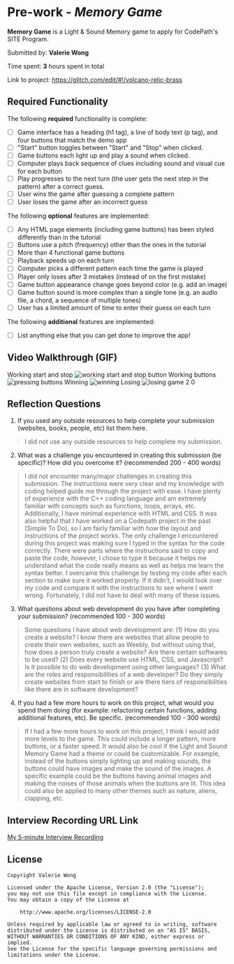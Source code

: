 # Pre-work - *Memory Game*

**Memory Game** is a Light & Sound Memory game to apply for CodePath's SITE Program. 

Submitted by: **Valerie Wong**

Time spent: **3** hours spent in total

Link to project: https://glitch.com/edit/#!/volcano-relic-brass

## Required Functionality

The following **required** functionality is complete:

* [ ] Game interface has a heading (h1 tag), a line of body text (p tag), and four buttons that match the demo app
* [ ] "Start" button toggles between "Start" and "Stop" when clicked. 
* [ ] Game buttons each light up and play a sound when clicked. 
* [ ] Computer plays back sequence of clues including sound and visual cue for each button
* [ ] Play progresses to the next turn (the user gets the next step in the pattern) after a correct guess. 
* [ ] User wins the game after guessing a complete pattern
* [ ] User loses the game after an incorrect guess

The following **optional** features are implemented:

* [ ] Any HTML page elements (including game buttons) has been styled differently than in the tutorial
* [ ] Buttons use a pitch (frequency) other than the ones in the tutorial
* [ ] More than 4 functional game buttons
* [ ] Playback speeds up on each turn
* [ ] Computer picks a different pattern each time the game is played
* [ ] Player only loses after 3 mistakes (instead of on the first mistake)
* [ ] Game button appearance change goes beyond color (e.g. add an image)
* [ ] Game button sound is more complex than a single tone (e.g. an audio file, a chord, a sequence of multiple tones)
* [ ] User has a limited amount of time to enter their guess on each turn

The following **additional** features are implemented:

- [ ] List anything else that you can get done to improve the app!

## Video Walkthrough (GIF)

Working start and stop
![working start and stop button](https://user-images.githubusercontent.com/74090811/159840877-83fd5ea6-36a9-40a9-9b97-332700fdbfec.gif)
Working buttons
![pressing buttons](https://user-images.githubusercontent.com/74090811/159840902-1130a661-92d1-464d-b28a-7ebd0ca675ea.gif)
Winning
![winning](https://user-images.githubusercontent.com/74090811/159840844-9e01524e-9a2a-44e5-9898-7ce7db1322b2.gif)
Losing
![losing game 2 0](https://user-images.githubusercontent.com/74090811/159840818-901e582e-ff03-413b-9657-1f681068a2f8.gif)

## Reflection Questions
1. If you used any outside resources to help complete your submission (websites, books, people, etc) list them here. 
  > I did not use any outside resources to help complete my submission.

2. What was a challenge you encountered in creating this submission (be specific)? How did you overcome it? (recommended 200 - 400 words) 
  > I did not encounter many/major challenges in creating this submission. The instructions were very clear and my knowledge with coding helped guide me through the project with ease. I have plenty of experience with the C++ coding language and am extremely familiar with concepts such as functions, loops, arrays, etc. Additionally, I have minimal experience with HTML and CSS. It was also helpful that I have worked on a Codepath project in the past (Simple To Do), so I am fairly familiar with how the layout and instructions of the project works. The only challenge I encountered during this project was making sure I typed in the syntax for the code correctly. There were parts where the instructions said to copy and paste the code, however, I chose to type it because it helps me understand what the code really means as well as helps me learn the syntax better. I overcame this challenge by testing my code after each section to make sure it worked properly. If it didn't, I would look over my code and compare it with the instructions to see where I went wrong. Fortunately, I did not have to deal with many of these issues.
 
3. What questions about web development do you have after completing your submission? (recommended 100 - 300 words) 
  > Some questions I have about web development are: (1) How do you create a website? I know there are websites that allow people to create their own websites, such as Weebly, but without using that, how does a person truly create a website? Are there certain softwares to be used? (2) Does every website use HTML, CSS, and Javascript? Is it possible to do web development using other languages? (3) What are the roles and responsibilities of a web developer? Do they simply create websites from start to finish or are there tiers of responsibilities like there are in software development?

4. If you had a few more hours to work on this project, what would you spend them doing (for example: refactoring certain functions, adding additional features, etc). Be specific. (recommended 100 - 300 words) 
  > If I had a few more hours to work on this project, I think I would add more levels to the game. This could include a longer pattern, more buttons, or a faster speed. It would also be cool if the Light and Sound Memory Game had a theme or could be customizable. For example, instead of the buttons simply lighting up and making sounds, the buttons could have images and make the sound of the images. A specific example could be the buttons having animal images and making the noises of those animals when the buttons are lit. This idea could also be applied to many other themes such as nature, aliens, clapping, etc. 


## Interview Recording URL Link

[My 5-minute Interview Recording](https://1drv.ms/v/s!AsL43tdaOmCsgcc5XMU-0s67_i8LUw?e=ft0XbS)


## License

    Copyright Valerie Wong

    Licensed under the Apache License, Version 2.0 (the "License");
    you may not use this file except in compliance with the License.
    You may obtain a copy of the License at

        http://www.apache.org/licenses/LICENSE-2.0

    Unless required by applicable law or agreed to in writing, software
    distributed under the License is distributed on an "AS IS" BASIS,
    WITHOUT WARRANTIES OR CONDITIONS OF ANY KIND, either express or implied.
    See the License for the specific language governing permissions and
    limitations under the License.
